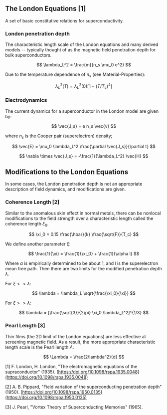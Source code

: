 ## The London Equations [1]

A set of basic constitutive relations for superconductivity.

### London penetration depth

The characteristic length scale of the London equations and many derived models -- typically thought of as the magnetic field
penetration depth for bulk superconductors.

$$ \lambda_L^2 = \frac{m}{n_s \mu_0 e^2} $$

Due to the temperature dependence of $n_s$ (see Material-Properties):

$$ \lambda_L^2(T) = \lambda_L^2(0) [1 - (T/T_c)^4] $$

### Electrodynamics

The current dynamics for a superconductor in the London model are given by:

$$ \vec{J_s} = e n_s \vec{v} $$

where $n_s$ is the Cooper pair (superelectron) density;

$$ \vec{E} = \mu_0 \lambda_L^2 \frac{\partial \vec{J_s}}{\partial t} $$

$$ \nabla \times \vec{J_s} = -\frac{1}{\lambda_L^2} \vec{H} $$

## Modifications to the London Equations

In some cases, the London penetration depth is not an appropriate description of field dynamics, and modifications are given.

### Coherence Length [2]

Similar to the anomalous skin effect in normal metals, there can be nonlocal modifications to the field strength over
a characteristic length called the coherence length $\xi_0$.

$$ \xi_0 = 0.15 \frac{\hbar}{k} \frac{\sqrt{F}}{T_c} $$

We define another parameter $\xi$:

$$ \frac{1}{\xi} = \frac{1}{\xi_0} + \frac{1}{\alpha l} $$

Where $\alpha$ is empirically determined to be about 1, and $l$ is the superelectron mean free path. 
Then there are two limits for the modified penetration depth $\lambda$.

For $\xi << \lambda$:

$$ \lambda =  \lambda_L \sqrt{\frac{\xi_0}{\xi}} $$

For $\xi >> \lambda$:

$$ \lambda = [\frac{\sqrt{3}}{2\pi} \xi_0 \lambda_L^2]^{1/3} $$

### Pearl Length [3]

Thin films (the 2D limit of the London equations) are less effective at screening magnetic field. As a result, the more
appropriate characteristic length scale is the Pearl length $\Lambda$.

$$ \Lambda = \frac{2\lambda^2}{d} $$


[1] F. London, H. London, "The electromagnetic equations of the supraconductor" (1935). 
[https://doi.org/10.1098/rspa.1935.0048](https://doi.org/10.1098/rspa.1935.0048)

[2] A. B. Pippard, "Field variation of the superconducting penetration depth" (1950).
[https://doi.org/10.1098/rspa.1950.0135](https://doi.org/10.1098/rspa.1950.0135)

[3] J. Pearl, "Vortex Theory of Superconducting Memories" (1965).
